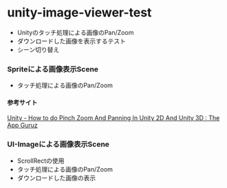 # unity-image-viewer-test
- Unityのタッチ処理による画像のPan/Zoom
- ダウンロードした画像を表示するテスト
- シーン切り替え

### Spriteによる画像表示Scene
- タッチ処理による画像のPan/Zoom

#### 参考サイト ####
[Unity - How to do Pinch Zoom And Panning In Unity 2D And Unity 3D : The App Guruz](http://www.theappguruz.com/blog/pinch-zoom-panning-unity)

### UI-Imageによる画像表示Scene
- ScrollRectの使用
- タッチ処理による画像のPan/Zoom
- ダウンロードした画像の表示
